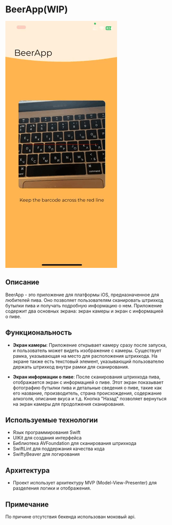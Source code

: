 # BeerApp(WIP)


![Демонстрация работы приложения](https://github.com/mikkerman/BeerApp/blob/master/BeerApp/Resource/Assets.xcassets/demo.gif)


## Описание

BeerApp - это приложение для платформы iOS, предназначенное для любителей пива. Оно позволяет пользователям сканировать штрихкод бутылки пива и получать подробную информацию о нем. Приложение содержит два основных экрана: экран камеры и экран с информацией о пиве.

## Функциональность

- **Экран камеры**: Приложение открывает камеру сразу после запуска, и пользователь может видеть изображение с камеры. Существует рамка, указывающая на место для расположения штрихкода. На экране также есть текстовый элемент, указывающий пользователю держать штрихкод внутри рамки для сканирования. 

- **Экран информации о пиве**: После сканирования штрихкода пива, отображается экран с информацией о пиве. Этот экран показывает фотографию бутылки пива и детальные сведения о пиве, такие как его название, производитель, страна происхождения, содержание алкоголя, описание вкуса и т.д. Кнопка "Назад" позволяет вернуться на экран камеры для продолжения сканирования.

## Используемые технологии
         
- Язык программирования Swift
- UIKit для создания интерфейса
- Библиотека AVFoundation для сканирования штрихкода
- SwiftLint для поддержания качества кода
- SwiftyBeaver для логирования

## Архитектура

- Проект использует архитектуру MVP (Model-View-Presenter) для разделения логики и отображения.

## Примечание 
По причине отсутствия бекенда использован моковый api.


